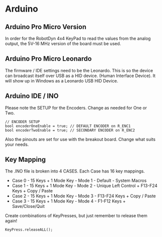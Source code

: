 # Arduino

## Arduino Pro Micro Version
In order for the RobotDyn 4x4 KeyPad to read the values from the analog output, the 5V-16 MHz version of the board must be used.

## Arduino Pro Micro Leonardo
The firmware / IDE settings need to be the Leonardo. This is so the device can broadcast itself over USB as a HID device. (Human Interface Device). It will show up in Windows as a Leonardo USB HID Device.

## Arduino IDE / INO
Please note the SETUP for the Encoders. Change as needed for One or Two.
```
// ENCODER SETUP
bool encoderOneEnable = true; // DEFAULT ENCODER on R_ENC1
bool encoderTwoEnable = true; // SECONDARY ENCODER on R_ENC2
```
Also the pinouts are set for use with the breakout board. Change what suits your needs.

## Key Mapping
The .INO file is broken into 4 CASES. Each Case has 16 key mappings.
- Case 0 - 15 Keys + 1 Mode Key - Mode 1 - Default - System Macros
- Case 1 - 15 Keys + 1 Mode Key - Mode 2 -  Unique Left Control + F13-F24 Keys + Copy / Paste
- Case 2 - 15 Keys + 1 Mode Key - Mode 3 -  F13-F24 Keys + Copy / Paste
- Case 3 - 15 Keys + 1 Mode Key - Mode 4 -  F1-F12 Keys + Save/Close/Quit

Create combinations of KeyPresses, but just remember to release them again!
```
KeyPress.releaseALL();
```
